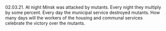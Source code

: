 02.03.21. At night Minsk was attacked by mutants. Every night they multiply by some percent. Every day the municipal service destroyed mutants. How many days will the workers of the housing and communal services celebrate the victory over the mutants. 
